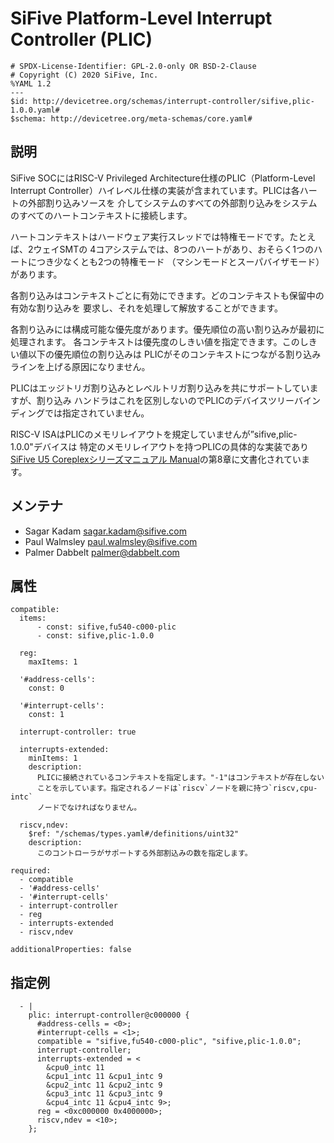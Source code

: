 # SiFive Platform-Level Interrupt Controller (PLIC)

```
# SPDX-License-Identifier: GPL-2.0-only OR BSD-2-Clause
# Copyright (C) 2020 SiFive, Inc.
%YAML 1.2
---
$id: http://devicetree.org/schemas/interrupt-controller/sifive,plic-1.0.0.yaml#
$schema: http://devicetree.org/meta-schemas/core.yaml#
```

## 説明

SiFive SOCにはRISC-V Privileged Architecture仕様のPLIC（Platform-Level Interrupt
Controller）ハイレベル仕様の実装が含まれています。PLICは各ハートの外部割り込みソースを
介してシステムのすべての外部割り込みをシステムのすべてのハートコンテキストに接続します。

ハートコンテキストはハードウェア実行スレッドでは特権モードです。たとえば、2ウェイSMTの
4コアシステムでは、8つのハートがあり、おそらく1つのハートにつき少なくとも2つの特権モード
（マシンモードとスーパバイザモード）があります。

各割り込みはコンテキストごとに有効にできます。どのコンテキストも保留中の有効な割り込みを
要求し、それを処理して解放することができます。

各割り込みには構成可能な優先度があります。優先順位の高い割り込みが最初に処理されます。
各コンテキストは優先度のしきい値を指定できます。このしきい値以下の優先順位の割り込みは
PLICがそのコンテキストにつながる割り込みラインを上げる原因になりません。

PLICはエッジトリガ割り込みとレベルトリガ割り込みを共にサポートしていますが、割り込み
ハンドラはこれを区別しないのでPLICのデバイスツリーバインディングでは指定されていません。

RISC-V ISAはPLICのメモリレイアウトを規定していませんが”sifive,plic-1.0.0"デバイスは
特定のメモリレイアウトを持つPLICの具体的な実装であり[SiFive U5 Coreplexシリーズマニュアル Manual](https://static.dev.sifive.com/U54-MC-RVCoreIP.pdf)の第8章に文書化されています。

## メンテナ

- Sagar Kadam <sagar.kadam@sifive.com>
- Paul Walmsley  <paul.walmsley@sifive.com>
- Palmer Dabbelt <palmer@dabbelt.com>

## 属性

```
compatible:
  items:
      - const: sifive,fu540-c000-plic
      - const: sifive,plic-1.0.0

  reg:
    maxItems: 1

  '#address-cells':
    const: 0

  '#interrupt-cells':
    const: 1

  interrupt-controller: true

  interrupts-extended:
    minItems: 1
    description:
      PLICに接続されているコンテキストを指定します。"-1"はコンテキストが存在しない
      ことを示しています。指定されるノードは`riscv`ノードを親に持つ`riscv,cpu-intc`
      ノードでなければなりません。

  riscv,ndev:
    $ref: "/schemas/types.yaml#/definitions/uint32"
    description:
      このコントローラがサポートする外部割込みの数を指定します。

required:
  - compatible
  - '#address-cells'
  - '#interrupt-cells'
  - interrupt-controller
  - reg
  - interrupts-extended
  - riscv,ndev

additionalProperties: false
```

## 指定例

```
  - |
    plic: interrupt-controller@c000000 {
      #address-cells = <0>;
      #interrupt-cells = <1>;
      compatible = "sifive,fu540-c000-plic", "sifive,plic-1.0.0";
      interrupt-controller;
      interrupts-extended = <
        &cpu0_intc 11
        &cpu1_intc 11 &cpu1_intc 9
        &cpu2_intc 11 &cpu2_intc 9
        &cpu3_intc 11 &cpu3_intc 9
        &cpu4_intc 11 &cpu4_intc 9>;
      reg = <0xc000000 0x4000000>;
      riscv,ndev = <10>;
    };
```
